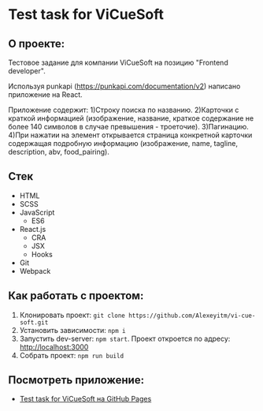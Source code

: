 # Test task for ViCueSoft

## О проекте:

Тестовое задание для компании ViCueSoft на позицию "Frontend developer".

Используя punkapi (https://punkapi.com/documentation/v2) написано приложение на React.

Приложение содержит:
1)Строку поиска по названию.
2)Карточки с краткой информацией (изображение, название, краткое содержание не более 140 символов в случае превышения - троеточие).
3)Пагинацию.
4)При нажатии на элемент открывается страница конкретной карточки содержащая подробную информацию (изображение, name, tagline, description, abv, food_pairing).

## Стек

* HTML
* SCSS
* JavaScript
    * ES6
* React.js
  * CRA
  * JSX
  * Hooks
* Git
* Webpack

## Как работать с проектом:

1. Клонировать проект:
   `git clone https://github.com/Alexeyitm/vi-cue-soft.git`
2. Установить зависимости:
   `npm i`
3. Запустить dev-server:
   `npm start`. Проект откроется по адресу: [http://localhost:3000](http://localhost:3000)
4. Собрать проект:
   `npm run build`

## Посмотреть приложение:

* [Test task for ViCueSoft на GitHub Pages](https://alexeyitm.github.io/tot-systems/)